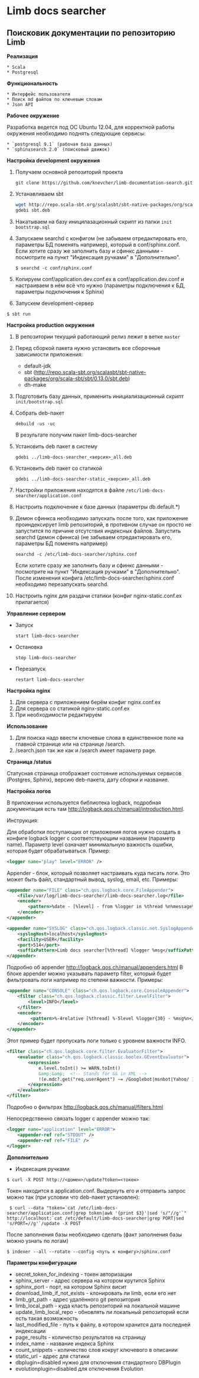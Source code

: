 Limb docs searcher
==================

Поисковик документации по репозиторию Limb
-------------------------------------------------

**Реализация**

    * Scala
    * Postgresql

**Функциональность**

    * Интерфейс пользователя
    * Поиск md файлов по ключевым словам
    * Json API

**Рабочее окружение**

Разработка ведется под ОС Ubuntu 12.04, для корректной работы окружения необходимо поднять следующие сервисы:

    * `postgresql 9.1` (рабочая база данных)
    * `sphinxsearch 2.0` (поисковый движок)

**Настройка development окружения**

1. Получаем основной репозиторий проекта

    ``git clone https://github.com/knevcher/limb-documentation-search.git``
2. Устанавливаем sbt

    ```bash
    wget http://repo.scala-sbt.org/scalasbt/sbt-native-packages/org/scala-sbt/sbt/0.13.0/sbt.deb
    gdebi sbt.deb
    ```

3. Накатываем на базу иницилазационный скрипт из папки `init` `bootstrap.sql`
4. Запускаем searchd c конфигом (не забываем отредактировать его, параметры БД поменять например), который в conf/sphinx.conf. Если хотите сразу же заполнить базу и сфинкс данными - посмотрите на пункт "Индексация ручками" в "Дополнительно".

    `$ searchd -c conf/sphinx.conf`
5. Копируем conf/application.dev.conf.ex в conf/application.dev.conf и настраиваем в нём всё что нужно (параметры подключения к БД, параметры подключения к Sphinx)
6. Запускем development-сервер

  `$ sbt run`

**Настройка production окружения**

1. В репозитории текущий работающий релиз лежит в ветке `master`
2. Перед сборкой пакета нужно установить все сборочные зависимости приложения:

   * default-jdk
   * sbt (http://repo.scala-sbt.org/scalasbt/sbt-native-packages/org/scala-sbt/sbt/0.13.0/sbt.deb)
   * dh-make
3. Подготовить базу данных, применить инициализационный скрипт
   `init/bootstrap.sql`
4. Собрать deb-пакет

   `debuild -us -uc`

    В результате получим пакет limb-docs-searcher
5. Установить deb пакет в систему

   `gdebi ../limb-docs-searcher_<версия>_all.deb`
6. Установить deb пакет со статикой

   `gdebi ../limb-docs-searcher-static_<версия>_all.deb`
7. Настройки приложения находятся в файле `/etc/limb-docs-searcher/application.conf`
8. Настроить подключение к базе данных (параметры db.default.*)
9. Демон сфинкса необходимо запускать после того, как приложение проиндексирует limb репозиторий, в противном случае он просто не запустится по причине отсутствия индексных файлов.
   Запустить searchd (демон сфинкса) (не забываем отредактировать его, параметры БД поменять например)

   `searchd -c /etc/limb-docs-searcher/sphinx.conf`

    Если хотите сразу же заполнить базу и сфинкс данными - посмотрите на пункт "Индексация ручками" в "Дополнительно".
    После изменения конфига /etc/limb-docs-searcher/sphinx.conf необходимо перезапускать searchd.
10. Настроить nginx для раздачи статики (конфиг nginx-static.conf.ex прилагается)

**Управление сервером**

* Запуск

    `start limb-docs-searcher`

* Остановка

  `stop limb-docs-searcher`
* Перезапуск

  `restart limb-docs-searcher`

**Настройка nginx**

1. Для сервера с приложением берём конфиг nginx.conf.ex
2. Для сервера со статикой nginx-static.conf.ex
3. При необходимости редактируем

**Использование**

1. Для поиска надо ввести ключевые слова в единственное поле на главной странице или на странице /search.
2. /search.json так же как и /search имеет параметр page.

**Страница /status**

Статусная страница отображает состояние используемых сервисов (Postgres, Sphinx), версию deb-пакета, дату сборки и название.

**Настройка логов**

В приложении используется библиотека logback, подробная документация есть там http://logback.qos.ch/manual/introduction.html.

Инструкция:

Для обработки поступающих от приложения логов нужно создать в конфиге logback logger с соответствующим названием (параметр name). Параметр level означает минимальную важность ошибки, которая будет обрабатываться. Пример:

```xml
<logger name="play" level="ERROR" />
```

Appender - блок, который позволяет настраивать куда писать логи. Это может быть файл, стандартный вывод, syslog, email, etc. Примеры:

```xml
<appender name="FILE" class="ch.qos.logback.core.FileAppender">
    <file>/var/log/limb-docs-searcher/limb-docs-searcher.log</file>
    <encoder>
        <pattern>%date - [%level] - from %logger in %thread %n%message%n%xException%n</pattern>
    </encoder>
</appender>
```

```xml
<appender name="SYSLOG" class="ch.qos.logback.classic.net.SyslogAppender">
    <syslogHost>localhost</syslogHost>
    <facility>USER</facility>
    <port>514</port>
    <suffixPattern>Limb docs searcher[%thread] %logger %msg</suffixPattern>
</appender>
```

Подробно об appender http://logback.qos.ch/manual/appenders.html
В блоке appender можно указывать параметр filter, который будет фильтровать логи например по степени важности. Примеры:

```xml
<appender name="CONSOLE" class="ch.qos.logback.core.ConsoleAppender">
    <filter class="ch.qos.logback.classic.filter.LevelFilter">
        <level>INFO</level>
    </filter>
    <encoder>
         <pattern>%-4relative [%thread] %-5level %logger{30} - %msg%n</pattern>
    </encoder>
</appender>
```
Этот пример будет пропускать логи только с уровнем важности INFO.

```xml
<filter class="ch.qos.logback.core.filter.EvaluatorFilter">
    <evaluator class="ch.qos.logback.classic.boolex.GEventEvaluator">
        <expression>
            e.level.toInt() >= WARN.toInt()
            &amp;&amp;  <!-- Stands for && in XML -->
            !(e.mdc?.get("req.userAgent") ~= /Googlebot|msnbot|Yahoo/ )
        </expression>
    </evaluator>
</filter>
```
Подробно о фильтрах http://logback.qos.ch/manual/filters.html

Непосредственно связать logger с appender можно так:
```xml
<logger name="application" level="ERROR">
    <appender-ref ref="STDOUT" />
    <appender-ref ref="FILE" />
</logger>
```

**Дополнительно**

* Индексация ручками

`$ curl -X POST http://<домен>/update?token=<токен>`

Токен находится в application.conf. Выдернуть его и отправить запрос можно так (при условии что deb-пакет установлен):

``` $ curl --data "token=`cat /etc/limb-docs-searcher/application.conf|grep token|awk '{print $3}'|sed 's/"//g'`" http://localhost:`cat /etc/default/limb-docs-searcher|grep PORT|sed 's/PORT=//g'`/update -X POST```

После заполнения базы необходимо сделать (факт заполнения базы можно узнать по логам)

`$ indexer --all --rotate --config <путь к конфигу>/sphinx.conf`

**Параметры конфигурации**
* secret_token_for_indexing - токен авторизации
* sphinx_server - адрес сервера на котором крутится Sphinx
* sphinx_port - порт, на котором Sphinx висит
* download_limb_if_not_exists - клонировать ли limb, если его нет
* limb_git_path - адрес удалённого git репозитория
* limb_local_path - куда класть репозиторий на локальной машине
* update_limb_local_repo - обновлять ли локальный репозиторий если есть такая возможность
* last_modified_file - путь к файлу, в котором хранится дата последней индексации
* page_results - количество результатов на страницу
* index_name - название индекса Sphinx
* count_snippets - количество слов кокруг ключевого в описании
* static_url - адрес для статики
* dbplugin=disabled нужно для отключения стандартного DBPlugin
* evolutionplugin=disabled для отключения Evolution
